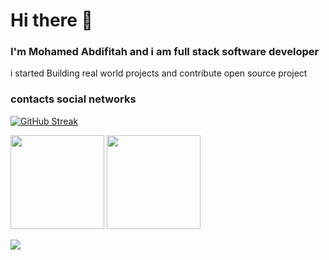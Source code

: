 # Hi there 👋

### I'm Mohamed Abdifitah and i am full stack software developer
i started Building real world projects and contribute open source project

### contacts social networks

[![GitHub Streak](https://github-readme-streak-stats.herokuapp.com/?user=mohamedabdifitah&hide=html&layout=compact&theme=highcontrast)](https://github.com/mohamedabdifitah)


  <img height="150px" src="https://github-readme-stats.vercel.app/api?username=mohamedabdifitah&show_icons=true&theme=highcontrast" />

  <img height="150px" src="https://github-readme-stats.vercel.app/api/top-langs/?username=mohamedabdifitah&hide=html&layout=compact&theme=highcontrast" />

 

 ![](./profile-3d-contrib/profile-night-rainbow.svg)

 

 </details>
